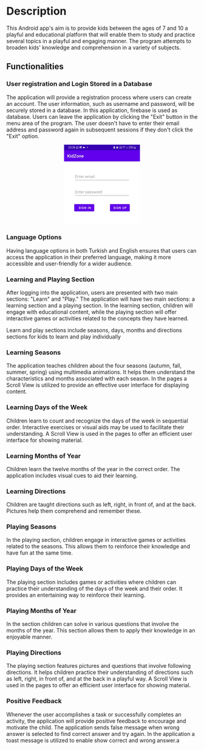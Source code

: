 # Description

This Android app's aim is to provide kids between the ages of 7 and 10 a playful and educational platform that will enable them to study and practice several topics in a playful and engaging manner. 
The program attempts to broaden kids' knowledge and comprehension in a variety of subjects.

 ## Functionalities

### User registration and Login Stored in a Database

The application will provide a registration process where users can create an account. The user information, such as username and password, will be securely stored in a database.
In this application, firebase is used as database.
Users can leave the application by clicking the "Exit" button in the menu area of ​​the program. The user doesn't have to enter their email address and password again in subsequent sessions if they don't click the "Exit" option.

<p align="center">
    <img width="200" src="https://github.com/Benguhan/KidZone/blob/main/Images/login.resized.png" alt="Login">
</p>

### Language Options

Having language options in both Turkish and English ensures that users can access the application in their preferred language, making it more accessible and user-friendly for a wider audience.

### Learning and Playing Section

After logging into the application, users are presented with two main sections: "Learn" and "Play."
The application will have two main sections: a learning section and a playing section. In the learning section, children will engage with educational content, while the playing section will offer interactive games or activities related to the concepts they have learned.

Learn and play sections include seasons, days, months and directions sections for kids to learn and play individually

### Learning Seasons

The application teaches children about the four seasons (autumn, fall, summer, spring) using multimedia animations. It helps them understand the characteristics and months associated with each season.
In the pages a Scroll View is utilized to provide an effective user interface for displaying content.

### Learning Days of the Week

Children learn to count and recognize the days of the week in sequential order. Interactive exercises or visual aids may be used to facilitate their understanding.
A Scroll View is used in the pages to offer an efficient user interface for showing material.

### Learning Months of Year

Children learn the twelve months of the year in the correct order. The application includes visual cues to aid their learning.

### Learning Directions

Children are taught directions such as left, right, in front of, and at the back. Pictures help them comprehend and remember these.

### Playing Seasons

In the playing section, children engage in interactive games or activities related to the seasons. This allows them to reinforce their knowledge and have fun at the same time.

### Playing Days of the Week

The playing section includes games or activities where children can practice their understanding of the days of the week and their order. It provides an entertaining way to reinforce their learning.

### Playing Months of Year

In the section children can solve in various questions that involve the months of the year. This section allows them to apply their knowledge in an enjoyable manner.

### Playing Directions

The playing section features pictures and questions that involve following directions. It helps children practice their understanding of directions such as left, right, in front of, and at the back in a playful way.
A Scroll View is used in the pages to offer an efficient user interface for showing material.

### Positive Feedback

Whenever the user accomplishes a task or successfully completes an activity, the application will provide positive feedback to encourage and motivate the child.
The application sends false message when wrong answer is selected to find correct answer and try again. 
In the application a toast message is utilized to enable show correct and wrong answer.a
